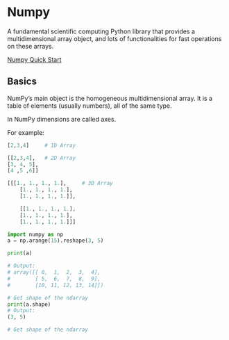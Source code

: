 # Numpy

A fundamental scientific computing Python library that provides a multidimensional array object, and lots of functionalities for fast operations on these arrays.

[Numpy Quick Start](https://numpy.org/doc/stable/user/quickstart.html)

## Basics
NumPy’s main object is the homogeneous multidimensional array. It is a table of elements (usually numbers), all of the same type. 

In NumPy dimensions are called axes.

For example:
```python
[2,3,4]     # 1D Array   

[[2,3,4],   # 2D Array
[3, 4, 5], 
[4 ,5 ,6]]

[[[1., 1., 1., 1.],     # 3D Array
    [1., 1., 1., 1.],
    [1., 1., 1., 1.]],

    [[1., 1., 1., 1.],
    [1., 1., 1., 1.],
    [1., 1., 1., 1.]]]
```

```python
import numpy as np
a = np.arange(15).reshape(3, 5)

print(a)

# Output:
# array([[ 0,  1,  2,  3,  4],
#        [ 5,  6,  7,  8,  9],
#        [10, 11, 12, 13, 14]])

# Get shape of the ndarray
print(a.shape)
# Output:
(3, 5)

# Get shape of the ndarray

